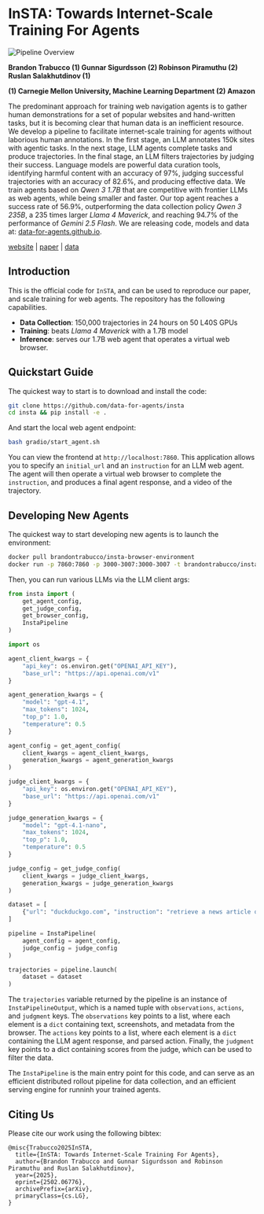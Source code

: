 # InSTA: Towards Internet-Scale Training For Agents

![Pipeline Overview](https://data-for-agents.github.io/static/images/pipeline_overview.png)

**Brandon Trabucco (1) Gunnar Sigurdsson (2) Robinson Piramuthu (2) Ruslan Salakhutdinov (1)**

**(1) Carnegie Mellon University, Machine Learning Department (2) Amazon**

The predominant approach for training web navigation agents is to gather human demonstrations for a set of popular websites and hand-written tasks, but it is becoming clear that human data is an inefficient resource. We develop a pipeline to facilitate internet-scale training for agents without laborious human annotations. In the first stage, an LLM annotates 150k sites with agentic tasks. In the next stage, LLM agents complete tasks and produce trajectories. In the final stage, an LLM filters trajectories by judging their success. Language models are powerful data curation tools, identifying harmful content with an accuracy of 97%, judging successful trajectories with an accuracy of 82.6%, and producing effective data. We train agents based on *Qwen 3 1.7B* that are competitive with frontier LLMs as web agents, while being smaller and faster. Our top agent reaches a success rate of 56.9%, outperforming the data collection policy *Qwen 3 235B*, a 235 times larger *Llama 4 Maverick*, and reaching 94.7% of the performance of *Gemini 2.5 Flash*. We are releasing code, models and data at: [data-for-agents.github.io](https://data-for-agents.github.io).


[website](https://data-for-agents.github.io)    |    [paper](https://arxiv.org/abs/2502.06776)    |    [data](https://huggingface.co/datasets/data-for-agents/insta-150k-v3)

## Introduction

This is the official code for `InSTA`, and can be used to reproduce our paper, and scale training for web agents. The repository has the following capabilities.
* **Data Collection**: 150,000 trajectories in 24 hours on 50 L40S GPUs
* **Training**: beats *Llama 4 Maverick* with a 1.7B model
* **Inference**: serves our 1.7B web agent that operates a virtual web browser.

## Quickstart Guide

The quickest way to start is to  download and install the code:

```bash
git clone https://github.com/data-for-agents/insta
cd insta && pip install -e .
```

And start the local web agent endpoint:

```bash
bash gradio/start_agent.sh
```

You can view the frontend at `http://localhost:7860`. This application allows you to specify an `initial_url` and an `instruction` for an LLM web agent. The agent will then operate a virtual web browser to complete the `instruction`, and produces a final agent response, and a video of the trajectory.

## Developing New Agents

The quickest way to start developing new agents is to launch the environment:

```bash
docker pull brandontrabucco/insta-browser-environment
docker run -p 7860:7860 -p 3000-3007:3000-3007 -t brandontrabucco/insta-browser-environment &
```

Then, you can run various LLMs via the LLM client args:

```python
from insta import (
    get_agent_config,
    get_judge_config,
    get_browser_config,
    InstaPipeline
)

import os

agent_client_kwargs = {
    "api_key": os.environ.get("OPENAI_API_KEY"),
    "base_url": "https://api.openai.com/v1"
}

agent_generation_kwargs = {
    "model": "gpt-4.1",
    "max_tokens": 1024,
    "top_p": 1.0,
    "temperature": 0.5
}

agent_config = get_agent_config(
    client_kwargs = agent_client_kwargs,
    generation_kwargs = agent_generation_kwargs
)

judge_client_kwargs = {
    "api_key": os.environ.get("OPENAI_API_KEY"),
    "base_url": "https://api.openai.com/v1"
}

judge_generation_kwargs = {
    "model": "gpt-4.1-nano",
    "max_tokens": 1024,
    "top_p": 1.0,
    "temperature": 0.5
}

judge_config = get_judge_config(
    client_kwargs = judge_client_kwargs,
    generation_kwargs = judge_generation_kwargs
)

dataset = [
    {"url": "duckduckgo.com", "instruction": "retrieve a news article on US politics"},
]

pipeline = InstaPipeline(
    agent_config = agent_config,
    judge_config = judge_config
)

trajectories = pipeline.launch(
    dataset = dataset
)
```

The `trajectories` variable returned by the pipeline is an instance of `InstaPipelineOutput`, which is a named tuple with `observations`, `actions`, and `judgment` keys. The `observations` key points to a list, where each element is a `dict` containing text, screenshots, and metadata from the browser. The `actions` key points to a list, where each element is a `dict` containing the LLM agent response, and parsed action. Finally, the `judgment` key points to a dict containing scores from the judge, which can be used to filter the data.

The `InstaPipeline` is the main entry point for this code, and can serve as an efficient distributed rollout pipeline for data collection, and an efficient serving engine for runninh your trained agents.

## Citing Us

Please cite our work using the following bibtex:

```
@misc{Trabucco2025InSTA,
  title={InSTA: Towards Internet-Scale Training For Agents},
  author={Brandon Trabucco and Gunnar Sigurdsson and Robinson Piramuthu and Ruslan Salakhutdinov},
  year={2025},
  eprint={2502.06776},
  archivePrefix={arXiv},
  primaryClass={cs.LG},
}
```
